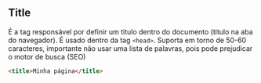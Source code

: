 ## Title

É a tag responsável por definir um titulo dentro do documento (titulo na aba do navegador). É usado dentro da tag `<head>`.
Suporta em torno de 50-60 caracteres, importante não usar uma lista de palavras, pois pode prejudicar o motor de busca (SEO)

```html
<title>Minha página</title>
```
